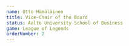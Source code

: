 ```yaml
---
name: Otto Hämäläinen
title: Vice-Chair of the Board
status: Aalto University School of Business
game: League of Legends
orderNumber: 2
---
```

